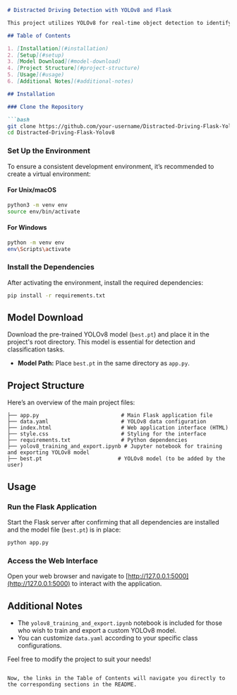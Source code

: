 ```markdown
# Distracted Driving Detection with YOLOv8 and Flask

This project utilizes YOLOv8 for real-time object detection to identify distracted driving behaviors. The application is built using Flask and requires a pre-trained model (`best.pt`) for predictions on images and videos.

## Table of Contents

1. [Installation](#installation)
2. [Setup](#setup)
3. [Model Download](#model-download)
4. [Project Structure](#project-structure)
5. [Usage](#usage)
6. [Additional Notes](#additional-notes)

## Installation

### Clone the Repository

```bash
git clone https://github.com/your-username/Distracted-Driving-Flask-Yolov8.git
cd Distracted-Driving-Flask-Yolov8
```

### Set Up the Environment

To ensure a consistent development environment, it’s recommended to create a virtual environment:

#### For Unix/macOS

```bash
python3 -m venv env
source env/bin/activate
```

#### For Windows

```bash
python -m venv env
env\Scripts\activate
```

### Install the Dependencies

After activating the environment, install the required dependencies:

```bash
pip install -r requirements.txt
```

## Model Download

Download the pre-trained YOLOv8 model (`best.pt`) and place it in the project's root directory. This model is essential for detection and classification tasks.

- **Model Path:** Place `best.pt` in the same directory as `app.py`.

## Project Structure

Here’s an overview of the main project files:

```
├── app.py                          # Main Flask application file
├── data.yaml                       # YOLOv8 data configuration
├── index.html                      # Web application interface (HTML)
├── style.css                       # Styling for the interface
├── requirements.txt                # Python dependencies
├── yolov8_training_and_export.ipynb # Jupyter notebook for training and exporting YOLOv8 model
├── best.pt                        # YOLOv8 model (to be added by the user)
```

## Usage

### Run the Flask Application

Start the Flask server after confirming that all dependencies are installed and the model file (`best.pt`) is in place:

```bash
python app.py
```

### Access the Web Interface

Open your web browser and navigate to [http://127.0.0.1:5000](http://127.0.0.1:5000) to interact with the application.

## Additional Notes

- The `yolov8_training_and_export.ipynb` notebook is included for those who wish to train and export a custom YOLOv8 model.
- You can customize `data.yaml` according to your specific class configurations.

Feel free to modify the project to suit your needs!
```

Now, the links in the Table of Contents will navigate you directly to the corresponding sections in the README.
